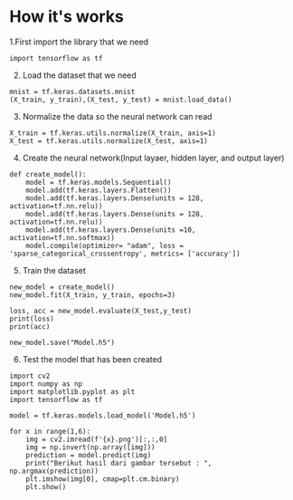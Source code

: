 # How it's works
1.First import the library that we need
````
import tensorflow as tf
````
2. Load the dataset that we need
````
mnist = tf.keras.datasets.mnist
(X_train, y_train),(X_test, y_test) = mnist.load_data()
````
3. Normalize the data so the neural network can read
````
X_train = tf.keras.utils.normalize(X_train, axis=1)
X_test = tf.keras.utils.normalize(X_test, axis=1)
````
4. Create the neural network(Input layaer, hidden layer, and output layer)
````
def create_model():
    model = tf.keras.models.Sequential()
    model.add(tf.keras.layers.Flatten())
    model.add(tf.keras.layers.Dense(units = 128, activation=tf.nn.relu))
    model.add(tf.keras.layers.Dense(units = 128, activation=tf.nn.relu))
    model.add(tf.keras.layers.Dense(units =10, activation=tf.nn.softmax))
    model.compile(optimizer= "adam", loss = 'sparse_categorical_crossentropy', metrics= ['accuracy'])
````
5. Train the dataset
````
new_model = create_model()
new_model.fit(X_train, y_train, epochs=3)

loss, acc = new_model.evaluate(X_test,y_test)
print(loss)
print(acc)

new_model.save("Model.h5")
````
6. Test the model that has been created
````
import cv2
import numpy as np
import matplotlib.pyplot as plt
import tensorflow as tf

model = tf.keras.models.load_model('Model.h5')

for x in range(1,6):
	img = cv2.imread(f'{x}.png')[:,:,0]
	img = np.invert(np.array([img]))
	prediction = model.predict(img)
	print("Berikut hasil dari gambar tersebut : ", np.argmax(prediction))
	plt.imshow(img[0], cmap=plt.cm.binary)
	plt.show()
````